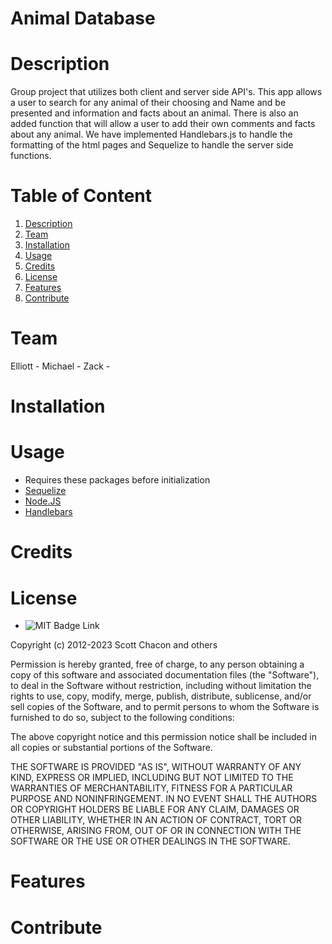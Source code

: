 # Animal Database

# Description
Group project that utilizes both client and server side API's. This app allows a user to search for any animal of their choosing and Name and be presented and information and facts about an animal. There is also an added function that will allow a user to add their own comments and facts about any animal. We have implemented Handlebars.js to handle the formatting of the html pages and Sequelize to handle the server side functions.

# Table of Content

1. [Description](#description)
2. [Team](#Team)
3. [Installation](#installation)
4. [Usage](#usage)
5. [Credits](#credits)
6. [License](#license)
7. [Features](#features)
8. [Contribute](#contribute)

# Team

Elliott - 
Michael - 
Zack - 

# Installation


# Usage

* Requires these packages before initialization
* [Sequelize](https://www.npmjs.com/package/sequelize)
* [Node.JS](https://nodejs.org/en)
* [Handlebars](https://handlebarsjs.com/) 
    

# Credits



# License

* ![MIT Badge Link](https://img.shields.io/badge/License-MIT-yellow.svg)


Copyright (c) 2012-2023 Scott Chacon and others

Permission is hereby granted, free of charge, to any person obtaining
a copy of this software and associated documentation files (the
"Software"), to deal in the Software without restriction, including
without limitation the rights to use, copy, modify, merge, publish,
distribute, sublicense, and/or sell copies of the Software, and to
permit persons to whom the Software is furnished to do so, subject to
the following conditions:

The above copyright notice and this permission notice shall be
included in all copies or substantial portions of the Software.

THE SOFTWARE IS PROVIDED "AS IS", WITHOUT WARRANTY OF ANY KIND,
EXPRESS OR IMPLIED, INCLUDING BUT NOT LIMITED TO THE WARRANTIES OF
MERCHANTABILITY, FITNESS FOR A PARTICULAR PURPOSE AND
NONINFRINGEMENT. IN NO EVENT SHALL THE AUTHORS OR COPYRIGHT HOLDERS BE
LIABLE FOR ANY CLAIM, DAMAGES OR OTHER LIABILITY, WHETHER IN AN ACTION
OF CONTRACT, TORT OR OTHERWISE, ARISING FROM, OUT OF OR IN CONNECTION
WITH THE SOFTWARE OR THE USE OR OTHER DEALINGS IN THE SOFTWARE.
    
   
# Features


# Contribute
